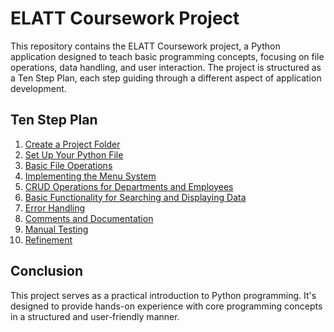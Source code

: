# ELATT Coursework Project

This repository contains the ELATT Coursework project, a Python application designed to teach basic programming concepts, focusing on file operations, data handling, and user interaction. The project is structured as a Ten Step Plan, each step guiding through a different aspect of application development.

## Ten Step Plan

1. [Create a Project Folder](Step1.md)
2. [Set Up Your Python File](Step2.md)
3. [Basic File Operations](Step3.md)
4. [Implementing the Menu System](Step4.md)
5. [CRUD Operations for Departments and Employees](Step5.md)
6. [Basic Functionality for Searching and Displaying Data](Step6.md)
7. [Error Handling](Step7.md)
8. [Comments and Documentation](Step8.md)
9. [Manual Testing](Step9.md)
10. [Refinement](Step10.md)

## Conclusion

This project serves as a practical introduction to Python programming. It's designed to provide hands-on experience with core programming concepts in a structured and user-friendly manner.

